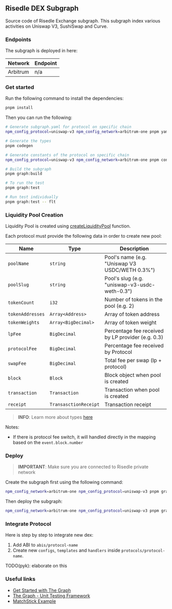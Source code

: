 ## Risedle DEX Subgraph

Source code of Risedle Exchange subgraph. This subgraph index various
activities on Uniswap V3, SushiSwap and Curve.

### Endpoints

The subgraph is deployed in here:

| Network  | Endpoint |
| -------- | -------- |
| Arbitrum | n/a      |

### Get started

Run the following command to install the dependencies:

```bash
pnpm install
```

Then you can run the following:

```sh
# Generate subgraph.yaml for protocol on specific chain
npm_config_protocol=uniswap-v3 npm_config_network=arbitrum-one pnpm yamlgen

# Generate the types
pnpm codegen

# Generate constants of the protocol on specific chain
npm_config_protocol=uniswap-v3 npm_config_network=arbitrum-one pnpm constgen

# Build the subgraph
pnpm graph:build

# To run the test
pnpm graph:test

# Run test individually
pnpm graph:test -- flt
```

### Liquidity Pool Creation

Liquidity Pool is created using
[createLiquidityPool](./shared/entities/createLiquidityPool.ts) function.

Each protocol must provide the following data in order to create new pool:

| Name             | Type                  | Description                                       |
| ---------------- | --------------------- | ------------------------------------------------- |
| `poolName`       | `string`              | Pool's name (e.g. "Uniswap V3 USDC/WETH 0.3%")    |
| `poolSlug`       | `string`              | Pool's slug (e.g. "uniswap-v3-usdc-weth-0.3")     |
| `tokenCount`     | `i32`                 | Number of tokens in the pool (e.g. 2)             |
| `tokenAddresses` | `Array<Address>`      | Array of token address                            |
| `tokenWeights`   | `Array<BigDecimal>`   | Array of token weight                             |
| `lpFee`          | `BigDecimal`          | Percentage fee received by LP provider (e.g. 0.3) |
| `protocolFee`    | `BigDecimal`          | Percentage fee received by Protocol               |
| `swapFee`        | `BigDecimal`          | Total fee per swap (lp + protocol)                |
| `block`          | `Block`               | Block object when pool is created                 |
| `transaction`    | `Transaction`         | Transaction when pool is created                  |
| `receipt`        | `TransasctionReceipt` | Transaction receipt                               |

> **INFO**: Learn more about types
> [here](https://thegraph.com/docs/en/developing/assemblyscript-api/#ethereum-api)

Notes:

-   If there is protocol fee switch, it will handled directly in the mapping
    based on the `event.block.number`

### Deploy

> **IMPORTANT**: Make sure you are connected to Risedle private network

Create the subgraph first using the following command:

```sh
npm_config_network=arbitrum-one npm_config_protocol=uniswap-v3 pnpm graph:create
```

Then deploy the subgraph:

```sh
npm_config_network=arbitrum-one npm_config_protocol=uniswap-v3 pnpm graph:deploy
```

### Integrate Protocol

Here is step by step to integrate new dex:

1. Add ABI to `abis/protocol-name`
2. Create new `configs`, `templates` and `handlers` inside
   `protocols/protocol-name`.

TODO(pyk): elaborate on this

### Useful links

-   [Get Started with The Graph](https://thegraph.com/docs/en/)
-   [The Graph - Unit Testing Framework](https://thegraph.com/docs/en/developer/matchstick/)
-   [MatchStick Example](https://github.com/LimeChain/demo-subgraph#readme)
